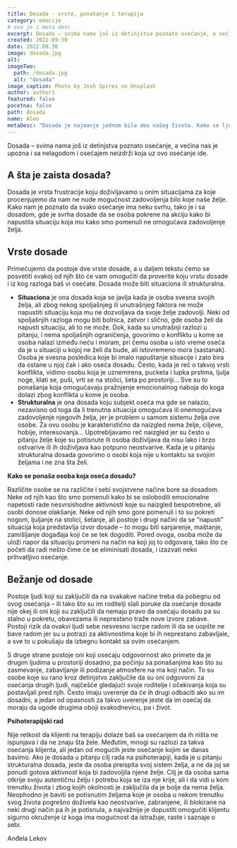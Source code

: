 ```yaml
---
title: Dosada - vrste, ponašanje i terapija
category: emocije
# ovo je i meta desc
excerpt: Dosada – svima nama još iz detinjstva poznato osećanje, a većina nas je upozna i sa nelagodom i osećajem neizdrži koja uz ovo osećanje ide.
created: 2022-09-30
date: 2022.09.30
image: dosada.jpg
alt:
imageTwo:
  path: /dosada.jpg
  alt: "dosada"
image_caption: Photo by Josh Spires on Unsplash
author: author1
featured: false
pocetna: false
path: dosada
name: Aloo
metaDesc: "Dosada je najmanje jednom bila deo našeg života. Kako se ljudi osećaju kad se dasađuju? Kakvi tipovi postoje i šta je uzrok dosade. Članak koji opisuje dosadu kao emociju"
---
```


Dosada – svima nama još iz detinjstva poznato osećanje, a većina nas je upozna i sa nelagodom i osećajem neizdrži koja uz ovo osećanje ide.

## A šta je zaista dosada?

Dosada je vrsta frustracije koju doživljavamo u onim situacijama za koje procenjujemo da nam ne nude mogućnost zadovoljenja bilo koje naše želje. Kako nam je poznato da svako osećanje ima neku svrhu, tako je i sa dosadom, gde je svrha dosade da se osoba pokrene na akciju kako bi napustila situaciju koja mu kako smo pomenuli ne omogućava zadovoljenje želja.

## Vrste dosade

Primećujemo da postoje dve vrste dosade, a u daljem tekstu ćemo se posvetiti svakoj od njih što će vam omogućiti da proverite koju vrstu dosade i iz kog razloga baš vi osećate. Dosada može biti situaciona ili strukturalna.

- **Situaciona** je ona dosada koja se javlja kada je osoba svesna svojih želja, ali zbog nekog spoljašnjeg ili unutrašnjeg faktora ne može napustiti situaciju koja mu ne dozvoljava da svoje želje zadovolji. Neki od spoljašnjih razloga mogu biti bolnica, zatvor i slično, gde osoba želi da napusti situaciju, ali to ne može. Dok, kada su unutrašnji razlozi u pitanju, i nema spoljašnjih ograničenja, govorimo o konfliktu u kome se osoba nalazi između neću i moram, pri čemu osoba u isto vreme oseća da je u situaciji u kojoj ne želi da bude, ali istovremeno mora (sastanak). Osoba je svesna posledica koje bi imalo napuštanje situacije i zato bira da ostane u njoj čak i ako oseća dosadu. Često, kada je reč o takvoj vrsti konflikta, vidimo osobu koja je uznemirena, pucketa i lupka prstima, ljulja noge, klati se, puši, vrti se na stolici, šeta po prostoriji... Sve su to ponašanja koja omogućavaju pražnjenje emocionalnog naboja do koga dolazi zbog konflikta u kome je osoba.
- **Strukturalna** je ona dosada koju subjekt oseća ma gde se nalazio, nezavisno od toga da li trenutna situacija omogućava ili onemogućava zadovoljenje njegovih želja, jer je problem u samom sistemu želja ove osobe. Za ovu osobu je karakteristično da naizgled nema želje, ciljeve, hobije, interesovanja... Upotrebljavamo reč naizgled jer su često u pitanju želje koje su potisnute ili osoba doživljava da nisu lako i brzo ostvarive ili ih doživljava kao potpuno neostvarive. Kada je u pitanju strukturalna dosada govorimo o osobi koja nije u kontaktu sa svojim željama i ne zna šta želi.

**Kako se ponaša osoba koja oseća dosadu?**

Različite osobe se na različite i sebi svojstvene načine bore sa dosadom. Neke od njih kao što smo pomenuli kako bi se oslobodili emocionalne napetosti rade nesvrsishodne aktivnosti koje su naizgled bespotrebne, ali osobi donose olakšanje. Neke od njih smo gore pomenuli i to su pokreti nogom, ljuljanje na stolici, šetanje, ali postoje i drugi načini da se “napusti” situacija koja predstavlja izvor dosade – to mogu biti sanjarenje, maštanje, zamišljanje događaja koji će se tek dogoditi. Pored ovoga, osoba može da uloži napor da situaciju promeni na način na koji joj to odgovara, tako što će početi da radi nešto čime će se eliminisati dosada, i izazvati neko prihvatljivo osećanje.

## Bežanje od dosade

Postoje ljudi koji su zaključili da na svakakve načine treba da pobegnu od ovog osećanja – ili tako što su im roditelji slali poruke da osećanje dosade nije okej ili oni koji su zaključili da nemaju pravo da osećaju dosadu pa su stalno u pokretu, obavezama ili neprestano traže nove izvore zabave. Postoji rizik da ovakvi ljudi sebe nesvesno iscrpe radom ili da se uopšte ne bave radom jer su u potrazi za aktivnostima koje bi ih neprestano zabavljale, a sve to u pokušaju da izbegnu kontakt sa ovim osećanjem.

S druge strane postoje oni koji osećaju odgovornost ako primete da je drugim ljudima u prostoriji dosadno, pa počinju sa ponašanjima kao što su zasmevanje, zabavljanje ili podizanje atmosfere na ma koji način. To su osobe koje su rano kroz detinjstvo zaključile da su oni odgovorni za osećanja drugih ljudi, najčešće gledajući svoje roditelje i očekivanja koja su postavljali pred njih. Često imaju uverenje da će ih drugi odbaciti ako su im dosadni, a jedan od opasnosti za takvo uverenje jeste da im osećaj da moraju da ugode drugima oboji svakodnevicu, pa i život.

**Psihoterapijski rad**

Nije retkost da klijenti na terapiju dolaze baš sa osećanjem da ih ništa ne ispunjava i da ne znaju šta žele. Međutim, mnogi su razlozi za takva osećanja klijenta, ali jedan od mogućih jeste osećanje kojim se danas bavimo. Ako je dosada u pitanju cilj rada na psihoterapiji, kada je u pitanju strukturalna dosada, jeste da osoba preispita svoj sistem želja, a ne da joj se ponudi gotova aktivnost koja bi zadovoljila njene želje. Cilj je da osoba sama otkrije svoju autentičnu želju i potrebu koja se iza nje krije, ali i da vidi u kom trenutku života i zbog kojih okolnosti je zaključila da je bolje da nema želja. Neophodno je baviti se potisnutim željama koje je osoba u nekom trenutku svog života pogrešno doživela kao neostvarive, zabranjene, ili blokirane na neki drugi način pa ih je potisnula, a najvažnije je dopustiti omogućiti klijentu sigurno okruženje iz koga ima mogućnost da istražuje, raste i saznaje o sebi.


Anđela Lekov
